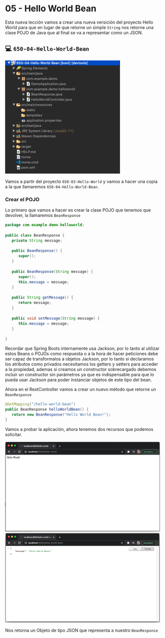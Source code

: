 # 05 - Hello World Bean

Esta nueva lección vamos a crear una nueva versición del proyecto Hello World para que en lugar de que retorne un simple `String` nos retorne una clase POJO de Java que al final se va a representar como un JSON.

## :computer: `650-04-Hello-World-Bean`

![03-05-02](images/03-05-02.png)

Vamos a partir del proyecto `650-03-Hello-World` y vamos a hacer una copia a la que llamaremos `650-04-Hello-World-Bean`.

### Crear el POJO

Lo primero que vamos a hacer es crear la clase POJO que tenemos que devolver, la llamaremos `BeanResponse`

```java
package com.example.demo.helloworld;

public class BeanResponse {
   private String message;

   public BeanResponse() {
      super();
   }

   public BeanResponse(String message) {
      super();
      this.message = message;
   }

   public String getMessage() {
      return message;
   }

   public void setMessage(String message) {
      this.message = message;
   }
	
}
```

Recordar que Spring Boots internamente usa Jackson, por lo tanto al utilizar estos Beans o POJOs como respuesta o a la hora de hacer peticiones debe ser capaz de transformalos a objetos Jackson, por lo tanto si declaramos los atributos como privados necesitamos los getters y setters para acceder a la propiedad, ademas si creamos un constructor sobrecargado debemos incluir un constructor sin parámetros ya que es indispensable para que lo pueda usar Jackson para poder instanciar objetos de este tipo del bean.

Ahora en el RestController vamos a crear un nuevo método que retorne un `BeanResponse`

```java
@GetMapping("/hello-world-bean")
public BeanResponse helloWorldBean() {
   return new BeanResponse("Hello World Bean!");
}
```

Vamos a probar la aplicación, ahora tenemos dos recursos que podemos solicitar.

![02-03-02](images/02-03-02.png)
![03-05-01](images/03-05-01.png)

Nos retorna un Objeto de tipo JSON que representa a nuestro `BeanResponse`

